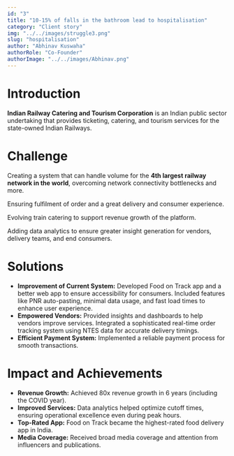 ```yaml
---
id: "3"
title: "10-15% of falls in the bathroom lead to hospitalisation"
category: "Client story"
img: "../../images/struggle3.png"
slug: "hospitalisation"
author: "Abhinav Kuswaha"
authorRole: "Co-Founder"
authorImage: "../../images/Abhinav.png"
---
```



# Introduction

**Indian Railway Catering and Tourism Corporation** is an Indian public sector undertaking that provides ticketing, catering, and tourism services for the state-owned Indian Railways.

# Challenge

Creating a system that can handle volume for the **4th largest railway network in the world**, overcoming network connectivity bottlenecks and more.

Ensuring fulfilment of order and a great delivery and consumer experience.

Evolving train catering to support revenue growth of the platform.

Adding data analytics to ensure greater insight generation for vendors, delivery teams, and end consumers.

# Solutions

- **Improvement of Current System:** Developed Food on Track app and a better web app to ensure accessibility for consumers. Included features like PNR auto-pasting, minimal data usage, and fast load times to enhance user experience.
- **Empowered Vendors:** Provided insights and dashboards to help vendors improve services. Integrated a sophisticated real-time order tracking system using NTES data for accurate delivery timings.
- **Efficient Payment System:** Implemented a reliable payment process for smooth transactions.

# Impact and Achievements

- **Revenue Growth:** Achieved 80x revenue growth in 6 years (including the COVID year).
- **Improved Services:** Data analytics helped optimize cutoff times, ensuring operational excellence even during peak hours.
- **Top-Rated App:** Food on Track became the highest-rated food delivery app in India.
- **Media Coverage:** Received broad media coverage and attention from influencers and publications.
